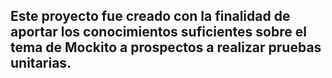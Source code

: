 ## Este proyecto fue creado con la finalidad de aportar los conocimientos suficientes sobre el tema de Mockito a prospectos a realizar pruebas unitarias.